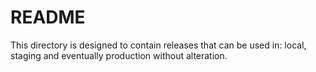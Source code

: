 # README
This directory is designed to contain releases that can be used in: local, staging and eventually production
without alteration.